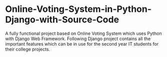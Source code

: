 # Online-Voting-System-in-Python-Django-with-Source-Code
A fully functional project based on Online Voting System which uses Python with Django Web Framework. Following Django project contains all the important features which can be in use for the second year IT students for their college projects.
